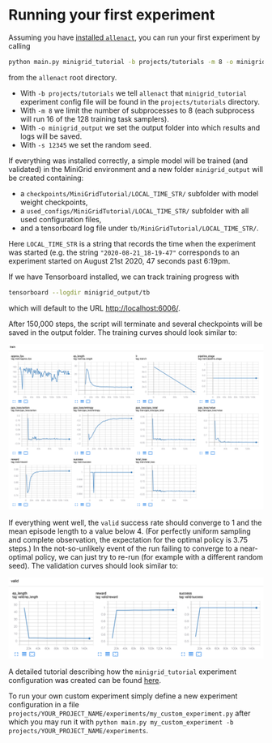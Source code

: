 # Running your first experiment

Assuming you have [installed `allenact`](../installation/installation-allenact.md), you can run your first experiment by calling

```bash
python main.py minigrid_tutorial -b projects/tutorials -m 8 -o minigrid_output -s 12345
```

from the `allenact` root directory.

* With `-b projects/tutorials` we tell `allenact` that `minigrid_tutorial` experiment config file 
will be found in the `projects/tutorials` directory.
* With `-m 8` we limit the number of subprocesses to 8 (each subprocess will run 16 of the 128 training task samplers).
* With `-o minigrid_output` we set the output folder into which results and logs will be saved.
* With `-s 12345` we set the random seed.

If everything was installed correctly, a simple model will be trained (and validated) in the MiniGrid environment and
a new folder `minigrid_output` will be created containing:

* a `checkpoints/MiniGridTutorial/LOCAL_TIME_STR/` subfolder with model weight checkpoints,
* a `used_configs/MiniGridTutorial/LOCAL_TIME_STR/` subfolder with all used configuration files,
* and a tensorboard log file under `tb/MiniGridTutorial/LOCAL_TIME_STR/`.

Here `LOCAL_TIME_STR` is a string that records the time when the experiment was started (e.g. the string 
`"2020-08-21_18-19-47"` corresponds to an experiment started on August 21st 2020, 47 seconds past 6:19pm. 

If we have Tensorboard installed, we can track training progress with
```bash
tensorboard --logdir minigrid_output/tb
```
which will default to the URL [http://localhost:6006/](http://localhost:6006/).

After 150,000 steps, the script will terminate and several checkpoints will be saved in the output folder.
The training curves should look similar to:

![training curves](../img/minigrid_train.png)

If everything went well, the `valid` success rate should converge to 1 and the mean episode length to a value below 4.
(For perfectly uniform sampling and complete observation, the expectation for the optimal policy is 3.75 steps.) In the
not-so-unlikely event of the run failing to converge to a near-optimal policy, we can just try to re-run (for example
with a different random seed). The validation curves should look similar to:

![validation curves](../img/minigrid_valid.png)
 
A detailed tutorial describing how the `minigrid_tutorial` experiment configuration was created can be found 
[here](../tutorials/minigrid-tutorial.md). 
 
To run your own custom experiment simply define a new experiment configuration in a file 
`projects/YOUR_PROJECT_NAME/experiments/my_custom_experiment.py` after which you may run it with
`python main.py my_custom_experiment -b projects/YOUR_PROJECT_NAME/experiments`.

<!-- ## Experiment configuration

The main entry point for users is a configuration file that defines the experiment we
want to run. More concretely, it includes a single class defining:

* A `tag` to identify the experiment.
* A method to instantiate [actor-critic models](/getting_started/abstractions#actor-critic-model).
* A multi-staged training pipeline with different types of [losses](/getting_started/abstractions#actor-critic-loss), an 
optimizer, and other parameters like learning rates, batch sizes, etc. 
* Machine configuration parameters that will be used e.g. for training or validation.
* A method to instantiate [task samplers](/getting_started/abstractions#task-sampler).
* Methods describing initialization parameters for task samplers used in training, validation, and testing; including
 the assignment of workers to devices for running environments.

A detailed view to an example experiment config file can be found [here](/overview/experiment).
 -->